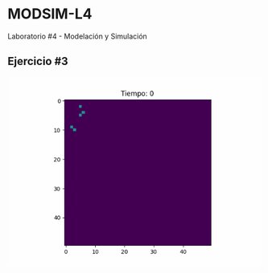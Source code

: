 # MODSIM-L4
Laboratorio #4 - Modelación y Simulación

## Ejercicio #3
![GIF SIMULACIÓN](/simulacion_predefinida.gif)
  
